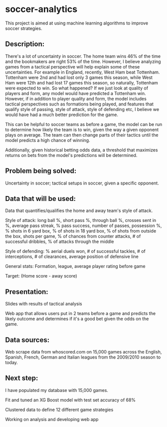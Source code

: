 # soccer-analytics
This project is aimed at using machine learning algorithms to improve soccer strategies.

## Description:
There's a lot of uncertainty in soccer. The home team wins 46% of the time and the bookmakers are right 53% of the time. However, I believe analyzing games from a tactical perspective will help explain some of these uncertainties. For example in England, recently, West Ham beat Tottenham. Tottenham were 2nd and had lost only 3 games this season, while West Ham were 12th and had lost 17 games this season, so naturally, Tottenham were expected to win. So what happened? If we just look at quality of players and form, any model would have predicted a Tottenham win. However, if in addition to player quality and form, the model includes tactical perspectives such as formations being played, and features that qualify style of passing, style of attack, style of defending etc, I believe we would have had a much better prediction for the game.

This can be helpful to soccer teams as before a game, the model can be run to determine how likely the team is to win, given the way a given opponent plays on average. The team can then change parts of their tactics until the model predicts a high chance of winning.

Additionally, given historical betting odds data, a threshold that maximizes returns on bets from the model's predictions will be determined.

## Problem being solved:
Uncertainty in soccer; tactical setups in soccer, given a specific opponent.

## Data that will be used:
Data that quantifies/qualifies the home and away team's style of attack.

Style of attack: long ball %, short pass %, through ball %, crosses sent in %, average pass streak, % pass success, number of passes, possession %, % shots in 6 yard box, % of shots in 18 yard box, % of shots from outside the box, shots per game, % of chances from counter attacks, # of successful dribbles, % of attacks through the middle

Style of defending: % aerial duels won, # of successful tackles, # of interceptions, # of clearances, average position of defensive line

General stats: Formation, league, average player rating before game

Target: (Home score - away score)

## Presentation:
Slides with results of tactical analysis

Web app that allows users put in 2 teams before a game and predicts the likely outcome and determines if it's a good bet given the odds on the game.

## Data sources:
Web scrape data from whoscored.com on 15,000 games across the English, Spanish, French, German and Italian leagues from the 2009/2010 season to today.

## Next step:
I have populated my database with 15,000 games.
 
Fit and tuned an XG Boost model with test set accuracy of 68%
 
Clustered data to define 12 different game strategies
 
Working on analysis and developing web app
